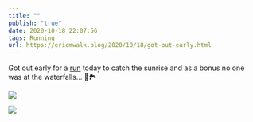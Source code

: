 ```yaml
---
title: ""
publish: "true"
date: 2020-10-18 22:07:56
tags: Running
url: https://ericmwalk.blog/2020/10/18/got-out-early.html
---
```


Got out early for a [run](https://www.strava.com/activities/4211536226) today to catch the sunrise and as a bonus no one was at the waterfalls... 🏃🏞️

![](https://ericmwalk.blog/uploads/2020/198edff2f6.jpg)

![](https://ericmwalk.blog/uploads/2020/4a495b2ad0.jpg)